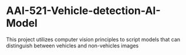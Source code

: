 # AAI-521-Vehicle-detection-AI-Model
This project utilizes computer vision principles to script models that can distinguish between vehicles and non-vehicles images
